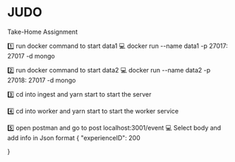 # JUDO
Take-Home Assignment

1️⃣ run docker command to start data1
💻 docker run --name data1 -p 27017: 27017 -d mongo

2️⃣ run docker command to start data2
💻 docker run --name data2 -p 27018: 27017 -d mongo

3️⃣ cd into ingest and yarn start to start the server

4️⃣ cd into worker and yarn start to start the worker service

5️⃣ open postman and go to post localhost:3001/event
💻 Select body and add info in Json format
{
    "experienceID": 200

}
